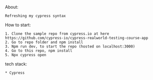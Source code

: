 About:

    Refreshing my cypress syntax


How to start:

    1. Clone the sample repo from cypress.io at here https://github.com/cypress-io/cypress-realworld-testing-course-app
    2. Go to repo folder and npm install
    3. Npm run dev, to start the repo (hosted on localhost:3000)
    4. Go to this repo, npm install
    5. Npx cypress open

tech stack:

    * Cypress